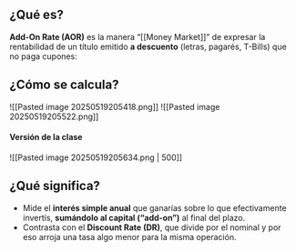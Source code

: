 ## ¿Qué es?
**Add-On Rate (AOR)** es la manera “[[Money Market]]” de expresar la rentabilidad de un título emitido **a descuento** (letras, pagarés, T-Bills) que no paga cupones:
## ¿Cómo se calcula?
![[Pasted image 20250519205418.png]]
![[Pasted image 20250519205522.png]]
#### Versión de la clase
![[Pasted image 20250519205634.png | 500]]

## ¿Qué significa?
- Mide el **interés simple anual** que ganarías sobre lo que efectivamente invertís, **sumándolo al capital (“add-on”)** al final del plazo.
- Contrasta con el **Discount Rate (DR)**, que divide por el nominal y por eso arroja una tasa algo menor para la misma operación.


